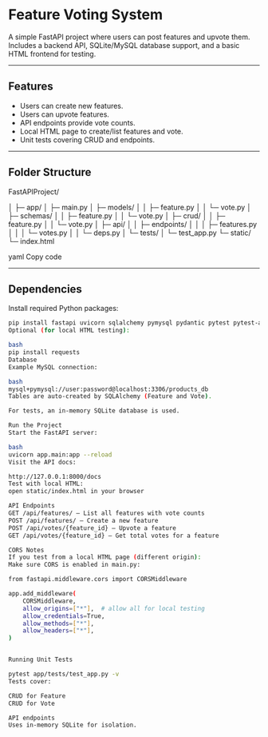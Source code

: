 # Feature Voting System

A simple FastAPI project where users can post features and upvote them.  
Includes a backend API, SQLite/MySQL database support, and a basic HTML frontend for testing.

---

## Features

- Users can create new features.
- Users can upvote features.
- API endpoints provide vote counts.
- Local HTML page to create/list features and vote.
- Unit tests covering CRUD and endpoints.

---

## Folder Structure

FastAPIProject/

│
├─ app/
│ ├─ main.py
│ ├─ models/
│ │ ├─ feature.py
│ │ └─ vote.py
│ ├─ schemas/
│ │ ├─ feature.py
│ │ └─ vote.py
│ ├─ crud/
│ │ ├─ feature.py
│ │ └─ vote.py
│ ├─ api/
│ │ ├─ endpoints/
│ │ │ ├─ features.py
│ │ │ └─ votes.py
│ │ └─ deps.py
│ └─ tests/
│ └─ test_app.py
└─ static/
└─ index.html

yaml
Copy code

---

## Dependencies

Install required Python packages:

```bash
pip install fastapi uvicorn sqlalchemy pymysql pydantic pytest pytest-asyncio
Optional (for local HTML testing):

bash
pip install requests
Database
Example MySQL connection:

bash
mysql+pymysql://user:password@localhost:3306/products_db
Tables are auto-created by SQLAlchemy (Feature and Vote).

For tests, an in-memory SQLite database is used.

Run the Project
Start the FastAPI server:

bash
uvicorn app.main:app --reload
Visit the API docs:

http://127.0.0.1:8000/docs
Test with local HTML:
open static/index.html in your browser

API Endpoints
GET /api/features/ – List all features with vote counts
POST /api/features/ – Create a new feature
POST /api/votes/{feature_id} – Upvote a feature
GET /api/votes/{feature_id} – Get total votes for a feature

CORS Notes
If you test from a local HTML page (different origin):
Make sure CORS is enabled in main.py:

from fastapi.middleware.cors import CORSMiddleware

app.add_middleware(
    CORSMiddleware,
    allow_origins=["*"],  # allow all for local testing
    allow_credentials=True,
    allow_methods=["*"],
    allow_headers=["*"],
)


Running Unit Tests

pytest app/tests/test_app.py -v
Tests cover:

CRUD for Feature
CRUD for Vote

API endpoints
Uses in-memory SQLite for isolation.
